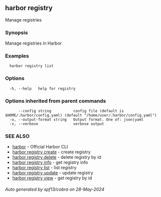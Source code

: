 ## harbor registry

Manage registries

### Synopsis

Manage registries in Harbor

### Examples

```
  harbor registry list
```

### Options

```
  -h, --help   help for registry
```

### Options inherited from parent commands

```
      --config string          config file (default is $HOME/.harbor/config.yaml) (default "/home/user/.harbor/config.yaml")
  -o, --output-format string   Output format. One of: json|yaml
  -v, --verbose                verbose output
```

### SEE ALSO

* [harbor](harbor.md)	 - Official Harbor CLI
* [harbor registry create](harbor_registry_create.md)	 - create registry
* [harbor registry delete](harbor_registry_delete.md)	 - delete registry by id
* [harbor registry info](harbor_registry_info.md)	 - get registry info
* [harbor registry list](harbor_registry_list.md)	 - list registry
* [harbor registry update](harbor_registry_update.md)	 - update registry
* [harbor registry view](harbor_registry_view.md)	 - get registry by id

###### Auto generated by spf13/cobra on 28-May-2024
